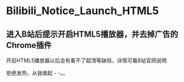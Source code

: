 # Bilibili_Notice_Launch_HTML5

## 进入B站后提示开启HTML5播放器，并去掉广告的Chrome插件

开启HTML5播放器以后会有看不了超清等缺陷，详情可看B站官网说明

拒绝发热，从我做起 - -。。
